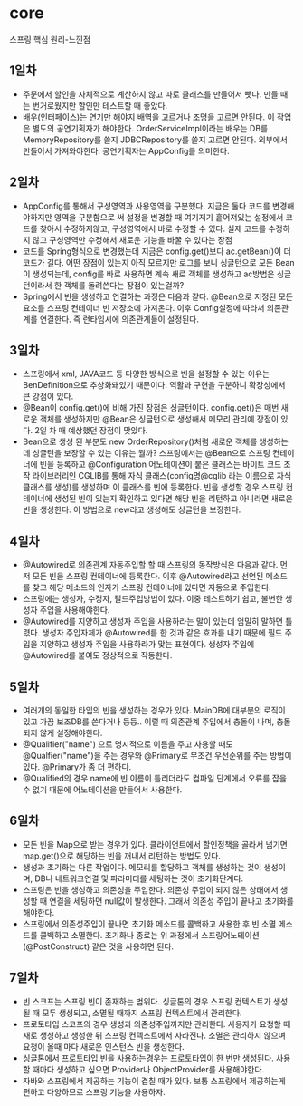 # core
스프링 핵심 원리-느낀점

## 1일차
- 주문에서 할인을 자체적으로 계산하지 않고 따로 클래스를 만들어서 뺏다.
  만들 때는 번거로웠지만 할인만 테스트할 때 좋았다.
- 배우(인터페이스)는 연기만 해야지 배역을 고르거나 조명을 고르면 안된다. 이 작업은 별도의 공연기획자가 해야한다.
  OrderServiceImpl이라는 배우는 DB를 MemoryRepository를 쓸지 JDBCRepository를 쓸지 고르면 안된다. 외부에서 만들어서 가져와야한다.
  공연기획자는 AppConfig를 의미한다.

## 2일차
- AppConfig를 통해서 구성영역과 사용영역을 구분했다. 지금은 둘다 코드를 변경해야하지만 영역을 구분함으로 써 설정을 변경할 때 여기저기 흩어져있는 설정에서 코드를 찾아서 수정하지않고, 구성영역에서 바로 수정할 수 있다. 실제 코드를 수정하지 않고 구성영역만 수정해서 새로운 기능을 바꿀 수 있다는 장점
- 코드를 Spring형식으로 변경했는데 지금은 config.get()보다 ac.getBean()이 더 코드가 길다. 어떤 장점이 있는지 아직 모르지만 로그를 보니 싱글턴으로 모든 Bean이 생성되는데, config를 바로 사용하면 계속 새로 객체를 생성하고 ac방법은 싱글턴이라서 한 객체를 돌려쓴다는 장점이 있는걸까?
- Spring에서 빈을 생성하고 연결하는 과정은 다음과 같다. @Bean으로 지정된 모든 요소를 스프링 컨테이너 빈 저장소에 가져온다. 이후 Config설정에 따라서 의존관계를 연결한다. 즉 런타임시에 의존관계들이 설정된다.

## 3일차
- 스프링에서 xml, JAVA코드 등 다양한 방식으로 빈을 설정할 수 있는 이유는 BenDefinition으로 추상화돼있기 때문이다. 역활과 구현을 구분하니 확장성에서 큰 강점이 있다.
- @Bean이 config.get()에 비해 가진 장점은 싱글턴이다. config.get()은 매번 새로운 객체를 생성하지만 @Bean은 싱글턴으로 생성해서 메모리 관리에 장점이 있다. 2일 차 때 예상했던 장점이 맞았다.
- Bean으로 생성 된 부분도 new OrderRepository()처럼 새로운 객체를 생성하는데 싱글턴을 보장할 수 있는 이유는 뭘까? 스프링에서는 @Bean으로 스프링 컨테이너에 빈을 등록하고 @Configuration 어노테이션이 붙은 클래스는 바이트 코드 조작 라이브러리인 CGLIB를 통해 자식 클래스(config명@cglib 라는 이름으로 자식클래스를 생성)를 생성하며 이 클래스를 빈에 등록한다. 빈을 생성할 경우 스프링 컨테이너에 생성된 빈이 있는지 확인하고 있다면 해당 빈을 리턴하고 아니라면 새로운 빈을 생성한다. 이 방법으로 new라고 생성해도 싱글턴을 보장한다.

## 4일차
- @Autowired로 의존관계 자동주입할 할 때 스프링의 동작방식은 다음과 같다. 먼저 모든 빈을 스프링 컨테이너에 등록한다. 이후 @Autowired라고 선언된 메소드를 찾고 해당 메소드의 인자가 스프링 컨테이너에 있다면 자동으로 주입한다.
- 스프링에는 생성자, 수정자, 필드주입방법이 있다. 이중 테스트하기 쉽고, 불변한 생성자 주입을 사용해야한다.
- @Autowired를 지양하고 생성자 주입을 사용하라는 말이 있는데 엄밀히 말하면 틀렸다. 생성자 주입자체가 @Autowired를 한 것과 같은 효과를 내기 때문에 필드 주입을 지양하고 생성자 주입을 사용하라가 맞는 표현이다. 생성자 주입에 @Autowired를 붙여도 정상적으로 작동한다.

## 5일차
- 여러개의 동일한 타입의 빈을 생성하는 경우가 있다. MainDB에 대부분의 로직이 있고 가끔 보조DB를 쓴다거나 등등.. 이럴 때 의존관계 주입에서 충돌이 나며, 충돌되지 않게 설정해야한다.
- @Qualifier("name") 으로 명시적으로 이름을 주고 사용할 때도 @Qualfier("name")을 주는 경우와 @Primary로 무조건 우선순위를 주는 방법이 있다. @Primary가 좀 더 편하다.
- @Qualified의 경우 name에 빈 이름이 틀리더라도 컴파일 단계에서 오류를 잡을 수 없기 때문에 어노테이션을 만들어서 사용한다.

## 6일차
- 모든 빈을 Map으로 받는 경우가 있다. 클라이언트에서 할인정책을 골라서 넘기면 map.get()으로 해당하는 빈을 꺼내서 리턴하는 방법도 있다.
- 생성과 초기화는 다른 작업이다. 메모리를 할당하고 객체를 생성하는 것이 생성이며, DB나 네트워크연결 및 파라미터를 세팅하는 것이 초기화단계다.
- 스프링은 빈을 생성하고 의존성을 주입한다. 의존성 주입이 되지 않은 상태에서 생성할 때 연결을 세팅하면 null값이 발생한다. 그래서 의존성 주입이 끝나고 초기화를 해야한다.
- 스프링에서 의존성주입이 끝나면 초기화 메소드를 콜백하고 사용한 후 빈 소멸 메소드를 콜백하고 소멸한다. 초기화나 종료는 위 과정에서 스프링어노테이션(@PostConstruct) 같은 것을 사용하면 된다.

## 7일차
- 빈 스코프는 스프링 빈이 존재하는 범위다. 싱글톤의 경우 스프링 컨텍스트가 생성될 때 모두 생성되고, 소멸될 때까지 스프링 컨텍스트에서 관리한다.
- 프로토타입 스코프의 경우 생성과 의존성주입까지만 관리한다. 사용자가 요청할 때 새로 생성하고 생성한 뒤 스프링 컨텍스트에서 사라진다. 소멸은 관리하지 않으며 요청이 올때 마다 새로운 인스턴스 빈을 생성한다.
- 싱글톤에서 프로토타입 빈을 사용하는경우는 프로토타입이 한 번만 생성된다. 사용할 때마다 생성하고 싶으면 Provider나 ObjectProvider를 사용해야한다.
- 자바와 스프링에서 제공하는 기능이 겹칠 때가 있다. 보통 스프링에서 제공하는게 편하고 다양하므로 스프링 기능을 사용하자.
